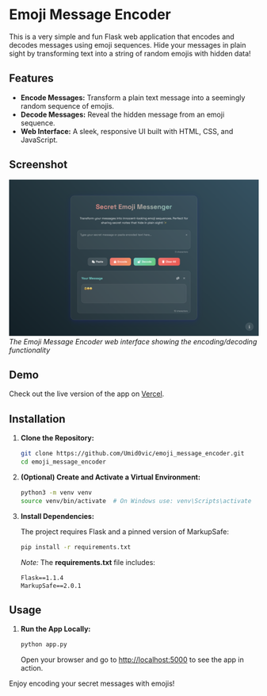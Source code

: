 # Emoji Message Encoder

This is a very simple and fun Flask web application that encodes and decodes messages using emoji sequences. Hide your messages in plain sight by transforming text into a string of random emojis with hidden data!

## Features

- **Encode Messages:** Transform a plain text message into a seemingly random sequence of emojis.
- **Decode Messages:** Reveal the hidden message from an emoji sequence.
- **Web Interface:** A sleek, responsive UI built with HTML, CSS, and JavaScript.

## Screenshot

![Emoji Message Encoder Interface](docs/app-screenshot.png)
*The Emoji Message Encoder web interface showing the encoding/decoding functionality*

## Demo

Check out the live version of the app on [Vercel](https://emoji-message-encoder.vercel.app/).

## Installation

1. **Clone the Repository:**

   ```bash
   git clone https://github.com/Umid0vic/emoji_message_encoder.git
   cd emoji_message_encoder
   ```

2. **(Optional) Create and Activate a Virtual Environment:**

   ```bash
   python3 -m venv venv
   source venv/bin/activate  # On Windows use: venv\Scripts\activate
   ```

3. **Install Dependencies:**

   The project requires Flask and a pinned version of MarkupSafe:

   ```bash
   pip install -r requirements.txt
   ```

   _Note:_ The **requirements.txt** file includes:
   ```
   Flask==1.1.4
   MarkupSafe==2.0.1
   ```

## Usage

1. **Run the App Locally:**

   ```bash
   python app.py
   ```

   Open your browser and go to [http://localhost:5000](http://localhost:5000) to see the app in action.


Enjoy encoding your secret messages with emojis!